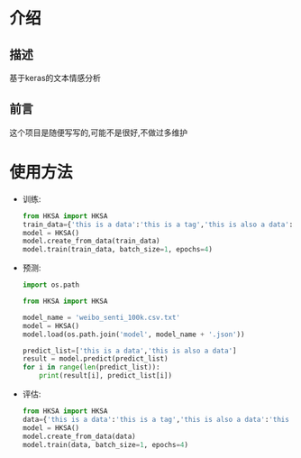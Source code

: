 # 介绍

## 描述

基于keras的文本情感分析

## 前言

这个项目是随便写写的,可能不是很好,不做过多维护

# 使用方法

- 训练:
  ```python
  from HKSA import HKSA
  train_data={'this is a data':'this is a tag','this is also a data':'this is also a tag'}
  model = HKSA()
  model.create_from_data(train_data)
  model.train(train_data, batch_size=1, epochs=4)
  ```
- 预测:
  ```python
  import os.path

  from HKSA import HKSA
  
  model_name = 'weibo_senti_100k.csv.txt'
  model = HKSA()
  model.load(os.path.join('model', model_name + '.json'))

  predict_list=['this is a data','this is also a data']
  result = model.predict(predict_list)
  for i in range(len(predict_list)):
      print(result[i], predict_list[i])
  ```
- 评估:
  ```python
  from HKSA import HKSA
  data={'this is a data':'this is a tag','this is also a data':'this is also a tag'}
  model = HKSA()
  model.create_from_data(data)
  model.train(data, batch_size=1, epochs=4)
  ```
